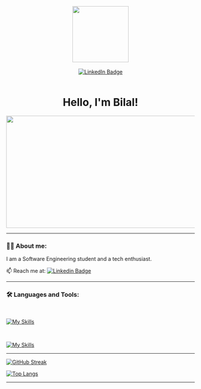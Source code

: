 <div id="header" align="center">
  <div>
    <img src="https://media4.giphy.com/media/v1.Y2lkPTc5MGI3NjExdWVnNXh6Ym5vODFmcTJjcXlxZmg3bGFhcjI3NXM4dmVva2I1aTZtaCZlcD12MV9pbnRlcm5hbF9naWZfYnlfaWQmY3Q9Zw/JqmupuTVZYaQX5s094/giphy.webp" width="150"/>
  </div>
  <br>
  <div id="badges">
    <a href="https://www.linkedin.com/in/bilalr4m/">
      <img src="https://img.shields.io/badge/LinkedIn-blue?style=for-the-badge&logo=linkedin&logoColor=white" alt="LinkedIn Badge"/>
    </a>
  </div>
  <br>
  <div>
    <img src="https://komarev.com/ghpvc/?username=BilalR4M&style=flat-square&color=blue" alt=""/>
  </div>
</div>

<h1 align="center">
  Hello, I'm Bilal!
</h1>

<div align="center">
  <img src="https://media4.giphy.com/media/v1.Y2lkPTc5MGI3NjExazV4anRib2puNWl4Njlxc3V6eW5waTFhMDR3ODY1cWRwY2huOG45YyZlcD12MV9pbnRlcm5hbF9naWZfYnlfaWQmY3Q9Zw/l7zabeVIt16efVp6wg/giphy.webp" width="600" height="300"/>
</div>

---

### 👨‍💻 About me:

I am a Software Engineering student and a tech enthusiast.

:mailbox: Reach me at: [![Linkedin Badge](https://img.shields.io/badge/-Bilal-blue?style=flat&logo=Linkedin&logoColor=white)](https://www.linkedin.com/in/bilalr4m/)

---

### :hammer_and_wrench: Languages and Tools:

<br>

[![My Skills](https://skillicons.dev/icons?i=java,kotlin,python,js,ts,html,css,tailwind)](https://skillicons.dev)

<br>

[![My Skills](https://skillicons.dev/icons?i=react,nextjs,electron,nodejs,firebase,jest,mysql,androidstudio,figma,githubactions,git)](https://skillicons.dev)

---

[![GitHub Streak](http://github-readme-streak-stats.herokuapp.com?user=BilalR4M&theme=dark&border_radius=15&date_format=j%20M%5B%20Y%5D)](https://git.io/streak-stats)

[![Top Langs](https://github-readme-stats.vercel.app/api/top-langs/?username=BilalR4M&layout=compact&theme=dark&border_radius=15&)](https://github.com/anuraghazra/github-readme-stats)

---
